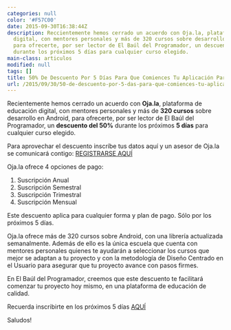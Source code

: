 ```yaml
---
categories: null
color: '#F57C00'
date: 2015-09-30T16:38:44Z
description: Reccientemente hemos cerrado un acuerdo con Oja.la, plataforma de educación
  digital, con mentores personales y más de 320 cursos sobre desarrollo en Android,
  para ofrecerte, por ser lector de El Baúl del Programador, un descuento del 50%
  durante los próximos 5 días para cualquier curso elegido.
main-class: articulos
modified: null
tags: []
title: 50% De Descuento Por 5 Días Para Que Comiences Tu Aplicación Para Android
url: /2015/09/30/50-de-descuento-por-5-das-para-que-comiences-tu-aplicacin-para-android/
---
```


Recientemente hemos cerrado un acuerdo con __Oja.la__, plataforma de educación digital, con mentores personales y más de __320 cursos__ sobre desarrollo en Android, para ofrecerte, por ser lector de El Baúl del Programador, un __descuento del 50%__ durante los próximos __5 días__ para cualquier curso elegido.

<!--ad-->

Para aprovechar el descuento inscríbe tus datos aquí y un asesor de Oja.la se comunicará contigo: [REGISTRARSE AQUÍ](https://oja.la/l/bauldelprogramador?utm_source=Comunidad%3AElBauldelProgramador&utm;_medium=Convocatoria&utm;_campaign=24%2F09%2F2015)

Oja.la ofrece 4 opciones de pago:

  1. Suscripción Anual
  2. Suscripción Semestral
  3. Suscripción Trimestral
  4. Suscripción Mensual

Este descuento aplica para cualquier forma y plan de pago. Sólo por los próximos 5 días.


Oja.la ofrece más de 320 cursos sobre Android, con una librería actualizada semanalmente. Además de ello es la única escuela que cuenta con mentores personales quienes te ayudarán a seleccionar los cursos que mejor se adaptan a tu proyecto y con la metodología de Diseño Centrado en el Usuario para asegurar que tu proyecto avance con pasos firmes.

En El Baúl del Programador, creemos que este descuento te facilitará comenzar tu proyecto hoy mismo, en una plataforma de educación de calidad.


Recuerda inscribirte en los próximos 5 días [AQUÍ](https://oja.la/l/bauldelprogramador?utm_source=Comunidad%3AElBauldelProgramador&utm;_medium=Convocatoria&utm;_campaign=24%2F09%2F2015)

Saludos!

